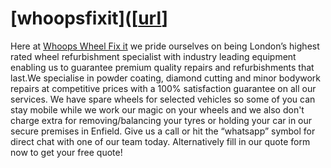 # [whoopsfixit]([[url](https://www.whoopswheelfixit.com/)]
Here at [Whoops Wheel Fix it]([url](https://www.whoopswheelfixit.com/)) we pride ourselves on being London’s highest rated wheel refurbishment specialist with industry leading equipment enabling us to guarantee premium quality repairs and refurbishments that last.We specialise in powder coating, diamond cutting and minor bodywork repairs at competitive prices with a 100% satisfaction guarantee on all our services. We have spare wheels for selected vehicles so some of you can stay mobile while we work our magic on your wheels and we also don't charge extra for removing/balancing your tyres or holding your car in our secure premises in Enfield. Give us a call or hit the “whatsapp” symbol for direct chat with one of our team today. Alternatively fill in our quote form now to get your free quote! 
